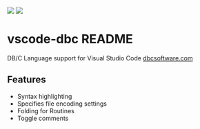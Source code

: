 [![](https://vsmarketplacebadge.apphb.com/version/ProduceProSoftware.vscode-dbc.svg)](https://marketplace.visualstudio.com/items?itemName=ProduceProSoftware.vscode-dbc)
[![](https://vsmarketplacebadge.apphb.com/installs/ProduceProSoftware.vscode-dbc.svg)](https://marketplace.visualstudio.com/items?itemName=ProduceProSoftware.vscode-dbc)

# vscode-dbc README

DB/C Language support for Visual Studio Code
[dbcsoftware.com](http://dbcsoftware.com/)

## Features

- Syntax highlighting
- Specifies file encoding settings
- Folding for Routines
- Toggle comments
